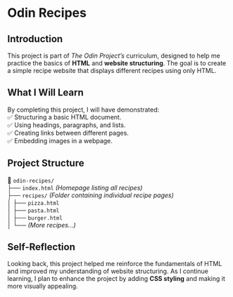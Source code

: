 # **Odin Recipes**  

## **Introduction**  
This project is part of *The Odin Project’s* curriculum, designed to help me practice the basics of **HTML** and **website structuring**. The goal is to create a simple recipe website that displays different recipes using only HTML.  

## **What I Will Learn**  
By completing this project, I will have demonstrated:  
✅ Structuring a basic HTML document.  
✅ Using headings, paragraphs, and lists.  
✅ Creating links between different pages.  
✅ Embedding images in a webpage.  

## **Project Structure**  
📂 `odin-recipes/`  
 ├── `index.html` *(Homepage listing all recipes)*  
 ├── `recipes/` *(Folder containing individual recipe pages)*  
 │   ├── `pizza.html`  
 │   ├── `pasta.html`  
 │   ├── `burger.html`  
 │   └── *(More recipes...)*  

## **Self-Reflection**  
Looking back, this project helped me reinforce the fundamentals of HTML and improved my understanding of website structuring. As I continue learning, I plan to enhance the project by adding **CSS styling** and making it more visually appealing.  

